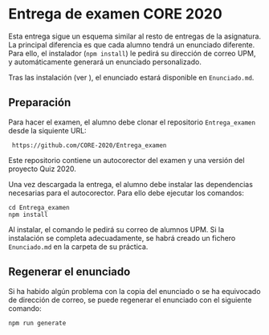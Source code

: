 # Entrega de examen CORE 2020

Esta entrega sigue un esquema similar al resto de entregas de la asignatura.
La principal diferencia es que cada alumno tendrá un enunciado diferente.
Para ello, el instalador (`npm install`) le pedirá su dirección de correo UPM, y automáticamente generará un enunciado personalizado.

Tras las instalación (ver [](#Preparación)), el enunciado estará disponible en `Enunciado.md`.


## Preparación

Para hacer el examen, el alumno debe clonar el repositorio `Entrega_examen` desde la siquiente URL:

     https://github.com/CORE-2020/Entrega_examen

Este repositorio contiene un autocorector del examen y una versión del proyecto Quiz 2020.


Una vez descargada la entrega, el alumno debe instalar las dependencias necesarias para el autocorector. Para ello debe ejecutar los comandos:

    cd Entrega_examen
    npm install


Al instalar, el comando le pedirá su correo de alumnos UPM.
Si la instalación se completa adecuadamente, se habrá creado un fichero `Enunciado.md` en la carpeta de su práctica.


## Regenerar el enunciado

Si ha habido algún problema con la copia del enunciado o se ha equivocado de dirección de correo, se puede regenerar el enunciado con el siguiente comando:

```
npm run generate
```
